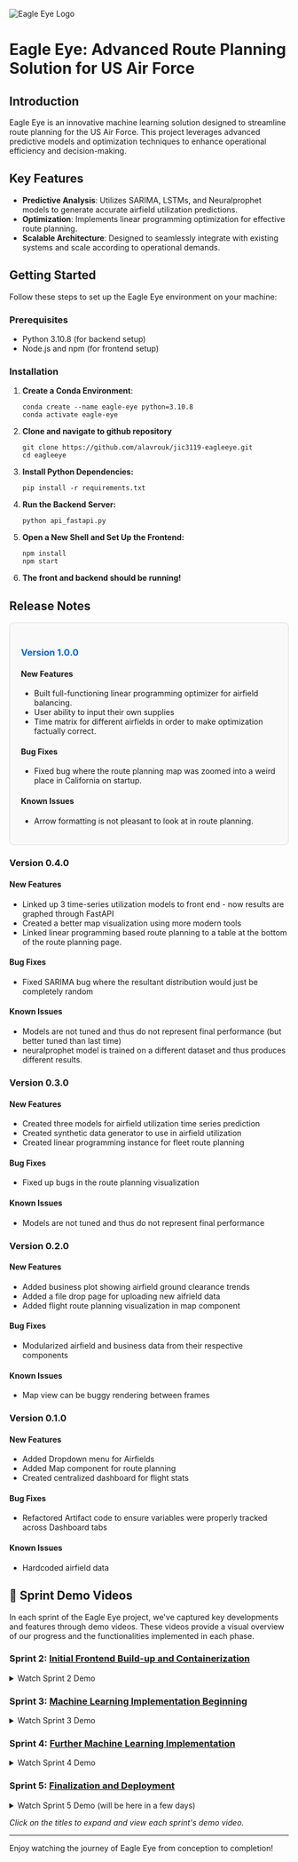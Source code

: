 ![Eagle Eye Logo](https://github.com/alavrouk/jic3119-eagleeye/blob/main/EAGLE_EYE_logo.png)
# Eagle Eye: Advanced Route Planning Solution for US Air Force

## Introduction

Eagle Eye is an innovative machine learning solution designed to streamline route planning for the US Air Force. This project leverages advanced predictive models and optimization techniques to enhance operational efficiency and decision-making.

## Key Features

- **Predictive Analysis**: Utilizes SARIMA, LSTMs, and Neuralprophet models to generate accurate airfield utilization predictions.
- **Optimization**: Implements linear programming optimization for effective route planning.
- **Scalable Architecture**: Designed to seamlessly integrate with existing systems and scale according to operational demands.

## Getting Started

Follow these steps to set up the Eagle Eye environment on your machine:

### Prerequisites

- Python 3.10.8 (for backend setup)
- Node.js and npm (for frontend setup)

### Installation

1. **Create a Conda Environment**:
   ```shell
   conda create --name eagle-eye python=3.10.8
   conda activate eagle-eye
2. **Clone and navigate to github repository**
   ```shell
   git clone https://github.com/alavrouk/jic3119-eagleeye.git
   cd eagleeye
3. **Install Python Dependencies:**
   ```shell
   pip install -r requirements.txt
4. **Run the Backend Server:**
   ```shell
   python api_fastapi.py
5. **Open a New Shell and Set Up the Frontend:**
    ```shell
    npm install
    npm start
6. **The front and backend should be running!**

## Release Notes

<div style="border: 1px solid #ddd; padding: 20px; border-radius: 8px; background-color: #f9f9f9;">
    <h3 style="color: #0366d6;">Version 1.0.0</h3>
    <h4>New Features</h4>
    <ul>
        <li>Built full-functioning linear programming optimizer for airfield balancing.</li>
        <li>User ability to input their own supplies</li>
        <li>Time matrix for different airfields in order to make optimization factually correct.</li>
    </ul>
    <h4>Bug Fixes</h4>
    <ul>
        <li>Fixed bug where the route planning map was zoomed into a weird place in California on startup.</li>
    </ul>
    <h4>Known Issues</h4>
    <ul>
        <li>Arrow formatting is not pleasant to look at in route planning.</li>
    </ul>
</div>


### Version 0.4.0
#### New Features
- Linked up 3 time-series utilization models to front end - now results are graphed through FastAPI
- Created a better map visualization using more modern tools
- Linked linear programming based route planning to a table at the bottom of the route planning page.
#### Bug Fixes
- Fixed SARIMA bug where the resultant distribution would just be completely random
#### Known Issues
- Models are not tuned and thus do not represent final performance (but better tuned than last time)
- neuralprophet model is trained on a different dataset and thus produces different results.

### Version 0.3.0
#### New Features
- Created three models for airfield utilization time series prediction
- Created synthetic data generator to use in airfield utilization
- Created linear programming instance for fleet route planning
#### Bug Fixes
- Fixed up bugs in the route planning visualization
#### Known Issues
- Models are not tuned and thus do not represent final performance

### Version 0.2.0
#### New Features
- Added business plot showing airfield ground clearance trends
- Added a file drop page for uploading new aifrield data
- Added flight route planning visualization in map component
#### Bug Fixes
- Modularized airfield and business data from their respective components
#### Known Issues
- Map view can be buggy rendering between frames

### Version 0.1.0
#### New Features
- Added Dropdown menu for Airfields
- Added Map component for route planning
- Created centralized dashboard for flight stats
#### Bug Fixes
- Refactored Artifact code to ensure variables were properly tracked across Dashboard tabs 
#### Known Issues
- Hardcoded airfield data

## 🎥 Sprint Demo Videos

In each sprint of the Eagle Eye project, we've captured key developments and features through demo videos. These videos provide a visual overview of our progress and the functionalities implemented in each phase.

### Sprint 2: [Initial Frontend Build-up and Containerization](#sprint-2-video)

<details>
<summary>Watch Sprint 2 Demo</summary>
<p>

[![Sprint 2 Demo](http://img.youtube.com/vi/0Qiomzz2VQ4/0.jpg)](http://www.youtube.com/watch?v=0Qiomzz2VQ4)

</p>
</details>

### Sprint 3: [Machine Learning Implementation Beginning](#sprint-3-video)

<details>
<summary>Watch Sprint 3 Demo</summary>
<p>

[![Sprint 3 Demo](http://img.youtube.com/vi/D1LilJZND2c/0.jpg)](http://www.youtube.com/watch?v=D1LilJZND2c)

</p>
</details>

### Sprint 4: [Further Machine Learning Implementation](#sprint-4-video)

<details>
<summary>Watch Sprint 4 Demo</summary>
<p>

[![Sprint 4 Demo](http://img.youtube.com/vi/xF8RNkDrioI/0.jpg)](http://www.youtube.com/watch?v=xF8RNkDrioI)

</p>
</details>

### Sprint 5: [Finalization and Deployment](#sprint-5-video)

<details>
<summary>Watch Sprint 5 Demo (will be here in a few days)</summary>
<p>

[![Sprint 5 Demo](http://img.youtube.com/vi/VIDEO_ID/0.jpg)](http://www.youtube.com/watch?v=VIDEO_ID)

</p>
</details>

*Click on the titles to expand and view each sprint's demo video.*

---

Enjoy watching the journey of Eagle Eye from conception to completion!

